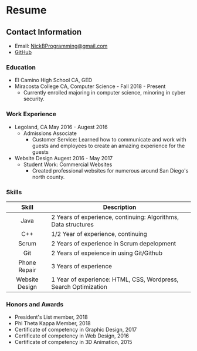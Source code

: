 # Resume

## Contact Information
- Email: [NickBProgramming@gmail.com](NickBProgramming@gmail.com)
- [GitHub](https://github.com/NickBProgramming)

### Education
+ El Camino High School CA, GED
+ Miracosta College CA, Computer Science - Fall 2018 - Present
  - Currently enrolled majoring in computer science, minoring in cyber security.

### Work Experience
+ Legoland, CA  May 2016 - Augest 2016
  - Admissions Associate
    * Customer Service: Learned how to communicate and work with guests and employees to create an amazing experience for the guests
+ Website Design Augest 2016 - May 2017
  - Student Work: Commercial Websites 
    * Created professional websites for numerous around San Diego's north county.
    
### Skills
 Skill | Description 
:---:|---
 Java   | 2 Years of experience, continuing: Algorithms, Data structures
 C++    | 1/2 Year of experience, continuing
 Scrum  | 2 Years of experience in Scrum depelopment
 Git    | 2 Years of expeience in using Git/Github
 Phone Repair | 3 Years of experience
 Website Design | 1 Year of experience: HTML, CSS, Wordpress, Search Optimization

### Honors and Awards
- President's List member, 2018
- Phi Theta Kappa Member, 2018
- Certificate of competency in Graphic Design, 2017
- Certificate of competency in Web Design, 2016
- Certificate of competency in 3D Animation, 2015
